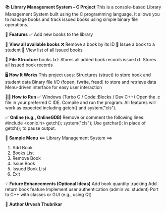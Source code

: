 📚 **Library Management System – C Project**
This is a console-based Library Management System built using the C programming language. It allows you to manage books and track issued books using simple binary file operations.

🔧 **Features**
✅ Add new books to the library

📃 **View all available books**
❌ Remove a book by its ID
📕 Issue a book to a student
📄 View list of all issued books

📂 **File Structure**
books.txt: Stores all added book records
issue.txt: Stores all issued book records

🖥️ **How It Works**
This project uses:
Structures (struct) to store book and student data
Binary file I/O (fopen, fwrite, fread) to store and retrieve data
Menu-driven interface for easy user interaction

🧑‍💻 **How to Run**
✅ Windows (Turbo C / Code::Blocks / Dev C++)
Open the .c file in your preferred C IDE.
Compile and run the program.
All features will work as expected including getch() and system("cls").

✅ **Online (e.g., OnlineGDB)**
Remove or comment the following lines:
#include <conio.h>
getch();
system("cls");
Use getchar(); in place of getch(); to pause output.

🧾 **Sample Menu**
<== Library Management System ==>
1. Add Book
2. Books List
3. Remove Book
4. Issue Book
5. Issued Book List
0. Exit


💡 **Future Enhancements (Optional Ideas)**
Add book quantity tracking
Add return book feature
Implement user authentication (admin vs. student)
Port to C++ with classes or GUI (e.g., using Qt)

🧑 **Author
Urvesh Thubrikar**
